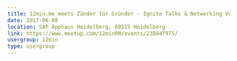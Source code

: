 ```yaml
---
title: 12min.me meets Zünder für Gründer - Ignite Talks & Networking Vol. 8 / RN
date: 2017-06-08
location: SAP Apphaus Heidelberg, 69115 Heidelberg
link: https://www.meetup.com/12minRN/events/238947975/
usergroup: 12min
type: usergroup
---
```

